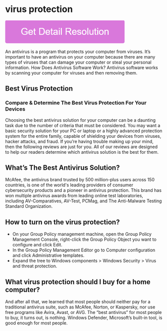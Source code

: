 # virus protection

[![virus protection](gett-stateed.png)](https://github.com/softwaretestinghel/virus.protection/)

An antivirus is a program that protects your computer from viruses. It’s important to have an antivirus on your computer because there are many types of viruses that can damage your computer or steal your personal information. How Does Antivirus Software Work? Antivirus software works by scanning your computer for viruses and then removing them.

## Best Virus Protection

### Compare & Determine The Best Virus Protection For Your Devices

Choosing the best antivirus solution for your computer can be a daunting task due to the number of criteria that must be considered. You may want a basic security solution for your PC or laptop or a highly advanced protection system for the entire family, capable of shielding your devices from viruses, hacker attacks, and fraud. If you’re having trouble making up your mind, then the following reviews are just for you. All of our reviews are designed to help our readers determine which antivirus solution is the best for them.

## What’s The Best Antivirus Solution?

McAfee, the antivirus brand trusted by 500 million-plus users across 150 countries, is one of the world's leading providers of consumer cybersecurity products and a pioneer in antivirus protection. This brand has won multiple antivirus awards from leading online test laboratories, including AV-Comparatives, AV-Test, PCMag, and The Anti-Malware Testing Standard Organization.

## How to turn on the virus protection?

* On your Group Policy management machine, open the Group Policy Management Console, right-click the Group Policy Object you want to configure and click Edit.
* In the Group Policy Management Editor go to Computer configuration and click Administrative templates.
* Expand the tree to Windows components > Windows Security > Virus and threat protection.

## What virus protection should I buy for a home computer?

And after all that, we learned that most people should neither pay for a traditional antivirus suite, such as McAfee, Norton, or Kaspersky, nor use free programs like Avira, Avast, or AVG. The “best antivirus” for most people to buy, it turns out, is nothing. Windows Defender, Microsoft’s built-in tool, is good enough for most people.
